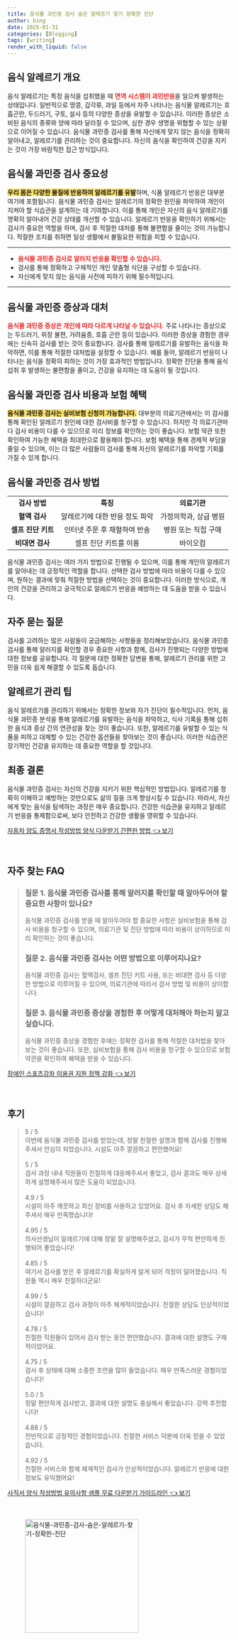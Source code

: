 ```yaml
---
title: 음식물 과민증 검사 숨은 알레르기 찾기 정확한 진단
author: bing
date: 2025-01-31
categories: [Blogging]
tags: [writing]
render_with_liquid: false
---
```



<h2 id='음식_알레르기_개요'>음식 알레르기 개요</h2>

<p>음식 알레르기는 특정 음식을 섭취했을 때 <b><span style="color: #ee2323;">면역 시스템이 과민반응</span></b>을 일으켜 발생하는 상태입니다. 일반적으로 땅콩, 갑각류, 과일 등에서 자주 나타나는 음식물 알레르기는 호흡곤란, 두드러기, 구토, 설사 등의 다양한 증상을 유발할 수 있습니다. 이러한 증상은 소비된 음식의 종류와 양에 따라 달라질 수 있으며, 심한 경우 생명을 위협할 수 있는 상황으로 이어질 수 있습니다. 음식물 과민증 검사를 통해 자신에게 맞지 않는 음식을 정확히 알아내고, 알레르기를 관리하는 것이 중요합니다. 자신의 음식을 확인하여 건강을 지키는 것이 가장 바람직한 접근 방식입니다.</p>

<h2 id='음식물_과민증_검사_중요성'>음식물 과민증 검사 중요성</h2>

<p><b><span style="background-color: #ffe066;">우리 몸은 다양한 물질에 반응하여 알레르기를 유발</span></b>하며, 식품 알레르기 반응은 대부분 여기에 포함됩니다. 음식물 과민증 검사는 알레르기의 정확한 원인을 파악하여 개인이 지켜야 할 식습관을 설계하는 데 기여합니다. 이를 통해 개인은 자신의 음식 알레르기를 명확히 알아내어 건강 상태를 개선할 수 있습니다. 알레르기 반응을 확인하기 위해서는 검사가 중요한 역할을 하며, 검사 후 적절한 대처를 통해 불편함을 줄이는 것이 가능합니다. 적절한 조치를 취하면 일상 생활에서 불필요한 위험을 피할 수 있습니다.</p>

<hr />

<ul>
    <li><b><span style="color: #ee2323;">음식물 과민증 검사로 알러지 반응을 확인할 수 있습니다.</span></b></li>
    <li>검사를 통해 정확하고 구체적인 개인 맞춤형 식단을 구성할 수 있습니다.</li>
    <li>자신에게 맞지 않는 음식을 사전에 피하기 위해 필수적입니다.</li>
</ul>

<hr />

<h2 id='음식물_과민증_증상과_대처'>음식물 과민증 증상과 대처</h2>

<p><b><span style="color: #ee2323;">음식물 과민증 증상은 개인에 따라 다르게 나타날 수 있습니다.</span></b> 주로 나타나는 증상으로는 두드러기, 위장 불편, 가려움증, 호흡 곤란 등이 있습니다. 이러한 증상을 경험한 경우에는 신속히 검사를 받는 것이 중요합니다. 검사를 통해 알레르기를 유발하는 음식을 파악하면, 이를 통해 적절한 대처법을 설정할 수 있습니다. 예를 들어, 알레르기 반응이 나타나는 음식을 정확히 피하는 것이 가장 효과적인 방법입니다. 정확한 진단을 통해 음식 섭취 후 발생하는 불편함을 줄이고, 건강을 유지하는 데 도움이 될 것입니다.</p>

<h2 id='음식물_과민증_검사_비용과_보험_혜택'>음식물 과민증 검사 비용과 보험 혜택</h2>

<p><b><span style="background-color: #ffe066;">음식물 과민증 검사는 실비보험 신청이 가능합니다.</span></b> 대부분의 의료기관에서는 이 검사를 통해 확인된 알레르기 원인에 대한 검사비를 청구할 수 있습니다. 하지만 각 의료기관마다 검사 비용이 다를 수 있으므로 미리 정보를 확인하는 것이 좋습니다. 보험 약관 또한 확인하여 가능한 혜택을 최대한으로 활용해야 합니다. 보험 혜택을 통해 경제적 부담을 줄일 수 있으며, 이는 더 많은 사람들이 검사를 통해 자신의 알레르기를 파악할 기회를 가질 수 있게 합니다.</p>

<h2 id='음식물_과민증_검사_방법'>음식물 과민증 검사 방법</h2>

<table>
    <tr>
        <td style="text-align: center; height: 17px;"><b>검사 방법</b></td>
        <td style="text-align: center; height: 17px;"><b>특징</b></td>
        <td style="text-align: center; height: 17px;"><b>의료기관</b></td>
    </tr>
    <tr>
        <td style="text-align: center; height: 17px;"><b>혈액 검사</b></td>
        <td style="text-align: center; height: 17px;">알레르기에 대한 반응 정도 파악</td>
        <td style="text-align: center; height: 17px;">가정의학과, 상급 병원</td>
    </tr>
    <tr>
        <td style="text-align: center; height: 17px;"><b>셀프 진단 키트</b></td>
        <td style="text-align: center; height: 17px;">인터넷 주문 후 채혈하여 반송</td>
        <td style="text-align: center; height: 17px;">병원 또는 직접 구매</td>
    </tr>
    <tr>
        <td style="text-align: center; height: 17px;"><b>비대면 검사</b></td>
        <td style="text-align: center; height: 17px;">셀프 진단 키트를 이용</td>
        <td style="text-align: center; height: 17px;">바이오컴</td>
    </tr>
</table>

<p>음식물 과민증 검사는 여러 가지 방법으로 진행될 수 있으며, 이를 통해 개인의 알레르기를 알아내는 데 긍정적인 역할을 합니다. 선택한 검사 방법에 따라 비용이 다를 수 있으며, 원하는 결과에 맞춰 적절한 방법을 선택하는 것이 중요합니다. 이러한 방식으로, 개인의 건강을 관리하고 궁극적으로 알레르기 반응을 예방하는 데 도움을 받을 수 있습니다.</p>

<h2 id='자주_묻는_질문'>자주 묻는 질문</h2>

<p>검사를 고려하는 많은 사람들이 궁금해하는 사항들을 정리해보았습니다. 음식물 과민증 검사를 통해 알러지를 확인할 경우 중요한 사항과 함께, 검사가 진행되는 다양한 방법에 대한 정보를 공유합니다. 각 질문에 대한 정확한 답변을 통해, 알레르기 관리를 위한 고민을 더욱 쉽게 해결할 수 있도록 돕습니다.</p>

<h2 id='알레르기_관리_팁'>알레르기 관리 팁</h2>

<p>음식 알레르기를 관리하기 위해서는 정확한 정보와 자가 진단이 필수적입니다. 먼저, 음식물 과민증 분석을 통해 알레르기를 유발하는 음식을 파악하고, 식사 기록을 통해 섭취한 음식과 증상 간의 연관성을 찾는 것이 좋습니다. 또한, 알레르기를 유발할 수 있는 식품을 피하고 대체할 수 있는 건강한 옵션들을 찾아보는 것이 좋습니다. 이러한 식습관은 장기적인 건강을 유지하는 데 중요한 역할을 할 것입니다.</p>

<h2 id='최종_결론'>최종 결론</h2>

<p>음식물 과민증 검사는 자신의 건강을 지키기 위한 핵심적인 방법입니다. 알레르기를 정확히 이해하고 예방하는 것만으로도 삶의 질을 크게 향상시킬 수 있습니다. 따라서, 자신에게 맞는 음식을 탐색하는 과정은 매우 중요합니다. 건강한 식습관을 유지하고 알레르기 반응을 통제함으로써, 보다 안전하고 건강한 생활을 영위할 수 있습니다.</p>


<p><a class="click-button" title="자동차 양도 증명서 작성방법 양식 다운받기 간편한 방법" href="https://afficreate.github.io/posts/%EC%9E%90%EB%8F%99%EC%B0%A8-%EC%96%91%EB%8F%84-%EC%A6%9D%EB%AA%85%EC%84%9C-%EC%9E%91%EC%84%B1%EB%B0%A9%EB%B2%95-%EC%96%91%EC%8B%9D-%EB%8B%A4%EC%9A%B4%EB%B0%9B%EA%B8%B0-%EA%B0%84%ED%8E%B8%ED%95%9C-%EB%B0%A9%EB%B2%95/" rel="dofollow">자동차 양도 증명서 작성방법 양식 다운받기 간편한 방법 👈 보기</a></p><br>
<h2 id='자주_찾는_FAQ'>자주 찾는 FAQ</h2>
<div itemscope="" itemtype="https://schema.org/FAQPage">
<blockquote>
<div itemscope="" itemprop="mainEntity" itemtype="https://schema.org/Question">
<h3 itemprop="name">질문 1. 음식물 과민증 검사를 통해 알러지를 확인할 때 알아두어야 할 중요한 사항이 있나요?</h3>
<div itemscope="" itemprop="acceptedAnswer" itemtype="https://schema.org/Answer">
<span itemprop="text">
<p>음식물 과민증 검사를 받을 때 알아두어야 할 중요한 사항은 실비보험을 통해 검사 비용을 청구할 수 있으며, 의료기관 및 진단 방법에 따라 비용이 상이하므로 미리 확인하는 것이 좋습니다.</p>
</span>
</div>
</div>
<div itemscope="" itemprop="mainEntity" itemtype="https://schema.org/Question">
<h3 itemprop="name">질문 2. 음식물 과민증 검사는 어떤 방법으로 이루어지나요?</h3>
<div itemscope="" itemprop="acceptedAnswer" itemtype="https://schema.org/Answer">
<span itemprop="text">
<p>음식물 과민증 검사는 혈액검사, 셀프 진단 키트 사용, 또는 비대면 검사 등 다양한 방법으로 이루어질 수 있으며, 의료기관에 따라서 검사 방법 및 비용이 상이합니다.</p>
</span>
</div>
</div>
<div itemscope="" itemprop="mainEntity" itemtype="https://schema.org/Question">
<h3 itemprop="name">질문 3. 음식물 과민증 증상을 경험한 후 어떻게 대처해아 하는지 알고 싶습니다.</h3>
<div itemscope="" itemprop="acceptedAnswer" itemtype="https://schema.org/Answer">
<span itemprop="text">
<p>음식물 과민증 증상을 경험한 후에는 정확한 검사를 통해 적절한 대처법을 찾아보는 것이 좋습니다. 또한, 실비보험을 통해 검사 비용을 청구할 수 있으므로 보험 약관을 확인하여 혜택을 받을 수 있습니다.</p>
</span>
</div>
</div>
</blockquote>
</div>
<p><a class="click-button" title="장애인 스포츠강좌 이용권 지원 정책 강화" href="https://afficreate.github.io/posts/%EC%9E%A5%EC%95%A0%EC%9D%B8-%EC%8A%A4%ED%8F%AC%EC%B8%A0%EA%B0%95%EC%A2%8C-%EC%9D%B4%EC%9A%A9%EA%B6%8C-%EC%A7%80%EC%9B%90-%EC%A0%95%EC%B1%85-%EA%B0%95%ED%99%94/" rel="dofollow">장애인 스포츠강좌 이용권 지원 정책 강화 👈 보기</a></p><br>
<h2 id='후기'>후기</h2>
<div itemscope itemtype="https://schema.org/Product">
  <blockquote>
  <div itemprop="review" itemscope itemtype="https://schema.org/Review">
      <div itemprop="reviewRating" itemscope itemtype="https://schema.org/Rating"> <span itemprop="ratingValue">5</span> / <span itemprop="bestRating">5</span> </div>
      <span itemprop="reviewBody">이번에 음식물 과민증 검사를 받았는데, 정말 친절한 설명과 함께 검사를 진행해주셔서 안심이 되었습니다. 시설도 아주 깔끔하고 편안했어요!</span>
  </div>
  <br>
  <div itemprop="review" itemscope itemtype="https://schema.org/Review">
      <div itemprop="reviewRating" itemscope itemtype="https://schema.org/Rating"> <span itemprop="ratingValue">5</span> / <span itemprop="bestRating">5</span> </div>
      <span itemprop="reviewBody">검사 과정 내내 직원들이 친절하게 대응해주셔서 좋았고, 검사 결과도 매우 상세하게 설명해주셔서 많은 도움이 되었습니다.</span>
  </div>
  <br>
  <div itemprop="review" itemscope itemtype="https://schema.org/Review">
      <div itemprop="reviewRating" itemscope itemtype="https://schema.org/Rating"> <span itemprop="ratingValue">4.9</span> / <span itemprop="bestRating">5</span> </div>
      <span itemprop="reviewBody">시설이 아주 깨끗하고 최신 장비를 사용하고 있었어요. 검사 후 자세한 상담도 해주셔서 매우 만족했습니다!</span>
  </div>
  <br>
  <div itemprop="review" itemscope itemtype="https://schema.org/Review">
      <div itemprop="reviewRating" itemscope itemtype="https://schema.org/Rating"> <span itemprop="ratingValue">4.95</span> / <span itemprop="bestRating">5</span> </div>
      <span itemprop="reviewBody">의사선생님이 알레르기에 대해 정말 잘 설명해주셨고, 검사가 무척 편안하게 진행되어 좋았습니다!</span>
  </div>
  <br>
  <div itemprop="review" itemscope itemtype="https://schema.org/Review">
      <div itemprop="reviewRating" itemscope itemtype="https://schema.org/Rating"> <span itemprop="ratingValue">4.85</span> / <span itemprop="bestRating">5</span> </div>
      <span itemprop="reviewBody">여기서 검사를 받은 후 알레르기를 확실하게 알게 되어 걱정이 덜어졌습니다. 직원들 역시 매우 친절하더군요!</span>
  </div>
  <br>
  <div itemprop="review" itemscope itemtype="https://schema.org/Review">
      <div itemprop="reviewRating" itemscope itemtype="https://schema.org/Rating"> <span itemprop="ratingValue">4.99</span> / <span itemprop="bestRating">5</span> </div>
      <span itemprop="reviewBody">시설이 깔끔하고 검사 과정이 아주 체계적이었습니다. 친절한 상담도 인상적이었습니다!</span>
  </div>
  <br>
  <div itemprop="review" itemscope itemtype="https://schema.org/Review">
      <div itemprop="reviewRating" itemscope itemtype="https://schema.org/Rating"> <span itemprop="ratingValue">4.78</span> / <span itemprop="bestRating">5</span> </div>
      <span itemprop="reviewBody">친절한 직원들이 있어서 검사 받는 동안 편안했습니다. 결과에 대한 설명도 구체적이었어요.</span>
  </div>
  <br>
  <div itemprop="review" itemscope itemtype="https://schema.org/Review">
      <div itemprop="reviewRating" itemscope itemtype="https://schema.org/Rating"> <span itemprop="ratingValue">4.75</span> / <span itemprop="bestRating">5</span> </div>
      <span itemprop="reviewBody">검사 후 상태에 대해 소중한 조언을 많이 들었습니다. 매우 만족스러운 경험이었습니다!</span>
  </div>
  <br>
  <div itemprop="review" itemscope itemtype="https://schema.org/Review">
      <div itemprop="reviewRating" itemscope itemtype="https://schema.org/Rating"> <span itemprop="ratingValue">5.0</span> / <span itemprop="bestRating">5</span> </div>
      <span itemprop="reviewBody">정말 편안하게 검사받고, 결과에 대한 설명도 충실해서 좋았습니다. 강력 추천합니다!</span>
  </div>
  <br>
  <div itemprop="review" itemscope itemtype="https://schema.org/Review">
      <div itemprop="reviewRating" itemscope itemtype="https://schema.org/Rating"> <span itemprop="ratingValue">4.88</span> / <span itemprop="bestRating">5</span> </div>
      <span itemprop="reviewBody">전반적으로 긍정적인 경험이었습니다. 친절한 서비스 덕분에 더욱 믿을 수 있었습니다.</span>
  </div>
  <br>
  <div itemprop="review" itemscope itemtype="https://schema.org/Review">
      <div itemprop="reviewRating" itemscope itemtype="https://schema.org/Rating"> <span itemprop="ratingValue">4.92</span> / <span itemprop="bestRating">5</span> </div>
      <span itemprop="reviewBody">친절한 서비스와 함께 체계적인 검사가 인상적이었습니다. 알레르기 반응에 대한 정보도 유익했어요!</span>
  </div>
  </blockquote>
</div>
<p><a class="click-button" title="사직서 양식 작성방법 유의사항 샘플 무료 다운받기 가이드라인" href="https://afficreate.github.io/posts/%EC%82%AC%EC%A7%81%EC%84%9C-%EC%96%91%EC%8B%9D-%EC%9E%91%EC%84%B1%EB%B0%A9%EB%B2%95-%EC%9C%A0%EC%9D%98%EC%82%AC%ED%95%AD-%EC%83%98%ED%94%8C-%EB%AC%B4%EB%A3%8C-%EB%8B%A4%EC%9A%B4%EB%B0%9B%EA%B8%B0-%EA%B0%80%EC%9D%B4%EB%93%9C%EB%9D%BC%EC%9D%B8/" rel="dofollow">사직서 양식 작성방법 유의사항 샘플 무료 다운받기 가이드라인 👈 보기</a></p><br>
<figure class="image"><img src="https://afficreate.github.io/assets/img/thumbnail/음식물-과민증-검사-숨은-알레르기-찾기-정확한-진단.webp" alt="음식물-과민증-검사-숨은-알레르기-찾기-정확한-진단" width="256" height="256"></figure>